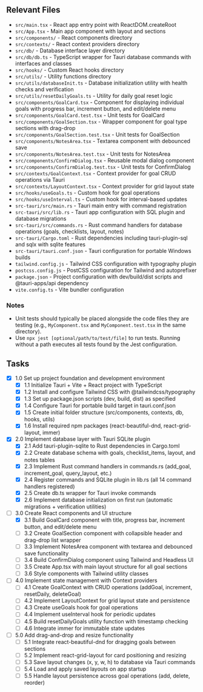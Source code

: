 ## Relevant Files

- `src/main.tsx` - React app entry point with ReactDOM.createRoot
- `src/App.tsx` - Main app component with layout and sections
- `src/components/` - React components directory
- `src/contexts/` - React context providers directory  
- `src/db/` - Database interface layer directory
- `src/db/db.ts` - TypeScript wrapper for Tauri database commands with interfaces and classes
- `src/hooks/` - Custom React hooks directory
- `src/utils/` - Utility functions directory
- `src/utils/databaseInit.ts` - Database initialization utility with health checks and verification
- `src/utils/resetDailyGoals.ts` - Utility for daily goal reset logic
- `src/components/GoalCard.tsx` - Component for displaying individual goals with progress bar, increment button, and edit/delete menu
- `src/components/GoalCard.test.tsx` - Unit tests for GoalCard
- `src/components/GoalSection.tsx` - Wrapper component for goal type sections with drag-drop
- `src/components/GoalSection.test.tsx` - Unit tests for GoalSection  
- `src/components/NotesArea.tsx` - Textarea component with debounced save
- `src/components/NotesArea.test.tsx` - Unit tests for NotesArea
- `src/components/ConfirmDialog.tsx` - Reusable modal dialog component
- `src/components/ConfirmDialog.test.tsx` - Unit tests for ConfirmDialog
- `src/contexts/GoalContext.tsx` - Context provider for goal CRUD operations via Tauri
- `src/contexts/LayoutContext.tsx` - Context provider for grid layout state
- `src/hooks/useGoals.ts` - Custom hook for goal operations
- `src/hooks/useInterval.ts` - Custom hook for interval-based updates
- `src-tauri/src/main.rs` - Tauri main entry with command registration
- `src-tauri/src/lib.rs` - Tauri app configuration with SQL plugin and database migrations
- `src-tauri/src/commands.rs` - Rust command handlers for database operations (goals, checklists, layout, notes)
- `src-tauri/Cargo.toml` - Rust dependencies including tauri-plugin-sql and sqlx with sqlite features
- `src-tauri/tauri.conf.json` - Tauri configuration for portable Windows builds
- `tailwind.config.js` - Tailwind CSS configuration with typography plugin
- `postcss.config.js` - PostCSS configuration for Tailwind and autoprefixer
- `package.json` - Project configuration with dev/build/dist scripts and @tauri-apps/api dependency
- `vite.config.ts` - Vite bundler configuration

### Notes

- Unit tests should typically be placed alongside the code files they are testing (e.g., `MyComponent.tsx` and `MyComponent.test.tsx` in the same directory).
- Use `npx jest [optional/path/to/test/file]` to run tests. Running without a path executes all tests found by the Jest configuration.

## Tasks

- [x] 1.0 Set up project foundation and development environment
  - [x] 1.1 Initialize Tauri + Vite + React project with TypeScript
  - [x] 1.2 Install and configure Tailwind CSS with @tailwindcss/typography
  - [x] 1.3 Set up package.json scripts (dev, build, dist) as specified
  - [x] 1.4 Configure Tauri for portable build target in tauri.conf.json
  - [x] 1.5 Create initial folder structure (src/components, contexts, db, hooks, utils)
  - [x] 1.6 Install required npm packages (react-beautiful-dnd, react-grid-layout, immer)

- [x] 2.0 Implement database layer with Tauri SQLite plugin
  - [x] 2.1 Add tauri-plugin-sqlite to Rust dependencies in Cargo.toml
  - [x] 2.2 Create database schema with goals, checklist_items, layout, and notes tables
  - [x] 2.3 Implement Rust command handlers in commands.rs (add_goal, increment_goal, query_layout, etc.)
  - [x] 2.4 Register commands and SQLite plugin in lib.rs (all 14 command handlers registered)
  - [x] 2.5 Create db.ts wrapper for Tauri invoke commands
  - [x] 2.6 Implement database initialization on first run (automatic migrations + verification utilities)

- [ ] 3.0 Create React components and UI structure
  - [x] 3.1 Build GoalCard component with title, progress bar, increment button, and edit/delete menu
  - [ ] 3.2 Create GoalSection component with collapsible header and drag-drop list wrapper
  - [ ] 3.3 Implement NotesArea component with textarea and debounced save functionality
  - [ ] 3.4 Build ConfirmDialog component using Tailwind and Headless UI
  - [ ] 3.5 Create App.tsx with main layout structure for all goal sections
  - [ ] 3.6 Style components with Tailwind utility classes

- [ ] 4.0 Implement state management with Context providers
  - [ ] 4.1 Create GoalContext with CRUD operations (addGoal, increment, resetDaily, deleteGoal)
  - [ ] 4.2 Implement LayoutContext for grid layout state and persistence
  - [ ] 4.3 Create useGoals hook for goal operations
  - [ ] 4.4 Implement useInterval hook for periodic updates
  - [ ] 4.5 Build resetDailyGoals utility function with timestamp checking
  - [ ] 4.6 Integrate immer for immutable state updates

- [ ] 5.0 Add drag-and-drop and resize functionality
  - [ ] 5.1 Integrate react-beautiful-dnd for dragging goals between sections
  - [ ] 5.2 Implement react-grid-layout for card positioning and resizing
  - [ ] 5.3 Save layout changes (x, y, w, h) to database via Tauri commands
  - [ ] 5.4 Load and apply saved layouts on app startup
  - [ ] 5.5 Handle layout persistence across goal operations (add, delete, reorder) 